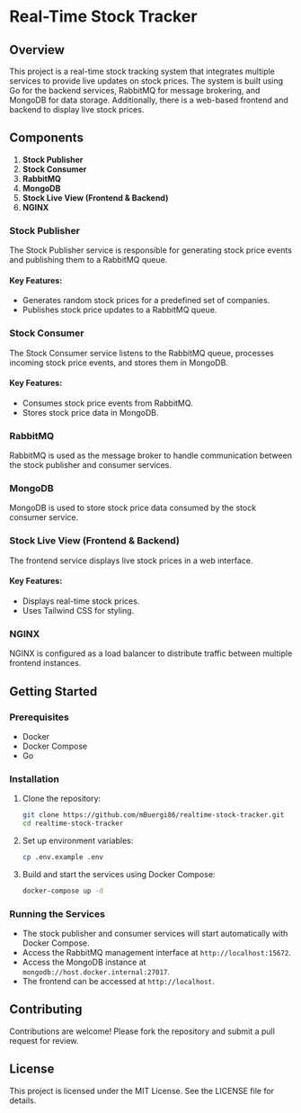 # Real-Time Stock Tracker

## Overview

This project is a real-time stock tracking system that integrates multiple services to provide live updates on stock prices. The system is built using Go for the backend services, RabbitMQ for message brokering, and MongoDB for data storage. Additionally, there is a web-based frontend and backend to display live stock prices.

## Components

1. **Stock Publisher**
2. **Stock Consumer**
3. **RabbitMQ**
4. **MongoDB**
5. **Stock Live View (Frontend & Backend)**
6. **NGINX**

### Stock Publisher

The Stock Publisher service is responsible for generating stock price events and publishing them to a RabbitMQ queue.

#### Key Features:

- Generates random stock prices for a predefined set of companies.
- Publishes stock price updates to a RabbitMQ queue.

### Stock Consumer

The Stock Consumer service listens to the RabbitMQ queue, processes incoming stock price events, and stores them in MongoDB.

#### Key Features:

- Consumes stock price events from RabbitMQ.
- Stores stock price data in MongoDB.

### RabbitMQ

RabbitMQ is used as the message broker to handle communication between the stock publisher and consumer services.

### MongoDB

MongoDB is used to store stock price data consumed by the stock consumer service.

### Stock Live View (Frontend & Backend)

The frontend service displays live stock prices in a web interface.

#### Key Features:

- Displays real-time stock prices.
- Uses Tailwind CSS for styling.
  
### NGINX

NGINX is configured as a load balancer to distribute traffic between multiple frontend instances.

## Getting Started

### Prerequisites

- Docker
- Docker Compose
- Go

### Installation

1. Clone the repository:

   ```bash
   git clone https://github.com/mBuergi86/realtime-stock-tracker.git
   cd realtime-stock-tracker
   ```

2. Set up environment variables:

   ```bash
   cp .env.example .env
   ```

3. Build and start the services using Docker Compose:
   ```bash
   docker-compose up -d
   ```

### Running the Services

- The stock publisher and consumer services will start automatically with Docker Compose.
- Access the RabbitMQ management interface at `http://localhost:15672`.
- Access the MongoDB instance at `mongodb://host.docker.internal:27017`.
- The frontend can be accessed at `http://localhost`.

## Contributing

Contributions are welcome! Please fork the repository and submit a pull request for review.

## License

This project is licensed under the MIT License. See the LICENSE file for details.

